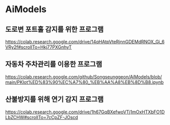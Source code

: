 # AiModels

## 도로변 포트홀 감지를 위한 프로그램
https://colab.research.google.com/drive/14qHAtpVteRjnnGDEMdRNOX_Gi_6VRy2f#scrollTo=Hkj77PXGnhyT

## 자동차 주차관리를 이용한 프로그램
https://colab.research.google.com/github/Songseunggeon/AiModels/blob/main/PKlot%ED%83%90%EC%A7%80_%EB%AA%A8%EB%8D%B8.ipynb

## 산불방지를 위해 연기 감지 프로그램
https://colab.research.google.com/drive/1h67GqBXefwoVTj1mOxHTXbFO1DLbZCHW#scrollTo=7cCpZF-JOscd
